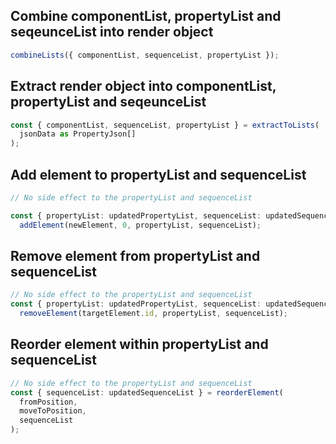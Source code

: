 ## Combine componentList, propertyList and seqeunceList into render object

```typescript
combineLists({ componentList, sequenceList, propertyList });
```

## Extract render object into componentList, propertyList and seqeunceList

```typescript
const { componentList, sequenceList, propertyList } = extractToLists(
  jsonData as PropertyJson[]
);
```

## Add element to propertyList and sequenceList

```typescript
// No side effect to the propertyList and sequenceList

const { propertyList: updatedPropertyList, sequenceList: updatedSequenceList } =
  addElement(newElement, 0, propertyList, sequenceList);
```

## Remove element from propertyList and sequenceList

```typescript
// No side effect to the propertyList and sequenceList
const { propertyList: updatedPropertyList, sequenceList: updatedSequenceList } =
  removeElement(targetElement.id, propertyList, sequenceList);
```

## Reorder element within propertyList and sequenceList

```typescript
// No side effect to the propertyList and sequenceList
const { sequenceList: updatedSequenceList } = reorderElement(
  fromPosition,
  moveToPosition,
  sequenceList
);
```
